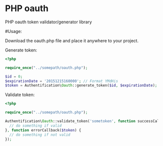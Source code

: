 # PHP oauth
PHP oauth token validator/generator library

#Usage:

Download the oauth.php file and place it anywhere to your project.

Generate token:
  ````php
  <?php
  
  require_once("../somepath/oauth.php");
  
  $id = 0;
  $expirationDate = '20151215160000'; // Format YMdHis
  $token = Authentification\Oauth::generate_token($id, $expirationDate);
  ````
  
Validate token:

  ````php
  <?php
  
  require_once("../somepath/oauth.php");
  
  Authentification\Oauth::validate_token('sometoken', function successCallback($token) {
    // do something if valid
  }, function errorCallback($token) {
    // do something if not valid
  });
  ````

